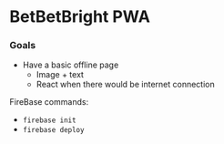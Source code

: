 # BetBetBright PWA

### Goals
- Have a basic offline page
    - Image + text
    - React when there would be internet connection


FireBase commands:
- <code>firebase init</code>
- <code>firebase deploy</code>


